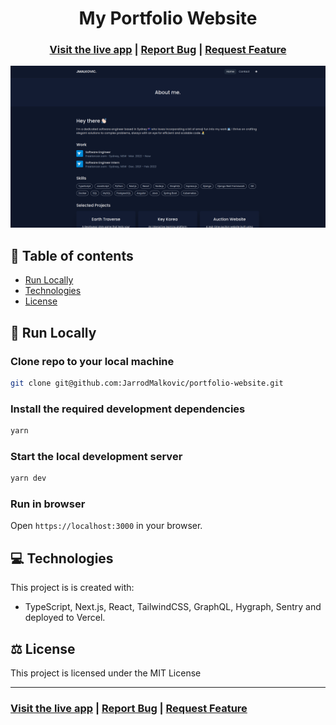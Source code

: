 <h1 align="center">My Portfolio Website</h1>

<h3 align="center">
  <a href="https://www.jarrodmalkovic.com/">Visit the live app</a> |
  <a href="https://github.com/JarrodMalkovic/portfolio-website/issues">Report Bug</a> |
  <a href="https://github.com/JarrodMalkovic/portfolio-website/issues">Request Feature</a>
</h3>

![Home Page Screenshot](./screenshots/portfolio.png)

## 📝 Table of contents

- [Run Locally](#-run-locally)
- [Technologies](#-technologies)
- [License](#-license)

## 🚀 Run Locally

### Clone repo to your local machine

```bash
git clone git@github.com:JarrodMalkovic/portfolio-website.git
```

### Install the required development dependencies

```bash
yarn
```

### Start the local development server

```bash
yarn dev
```

### Run in browser

Open `https://localhost:3000` in your browser.

## 💻 Technologies

This project is is created with:

- TypeScript, Next.js, React, TailwindCSS, GraphQL, Hygraph, Sentry and deployed to Vercel.

## ⚖️ License

This project is licensed under the MIT License

<hr>

<h3>
  <a href="https://www.jarrodmalkovic.com/">Visit the live app</a> |
  <a href="https://github.com/JarrodMalkovic/portfolio-website/issues">Report Bug</a> |
  <a href="https://github.com/JarrodMalkovic/portfolio-website/issues">Request Feature</a>
</h3>
